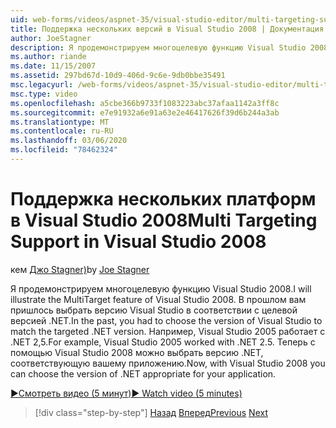 ```yaml
---
uid: web-forms/videos/aspnet-35/visual-studio-editor/multi-targeting-support-in-visual-studio-2008
title: Поддержка нескольких версий в Visual Studio 2008 | Документация Майкрософт
author: JoeStagner
description: Я продемонстрируем многоцелевую функцию Visual Studio 2008. В прошлом вам пришлось выбрать версию Visual Studio в соответствии с целевым верси .NET...
ms.author: riande
ms.date: 11/15/2007
ms.assetid: 297bd67d-10d9-406d-9c6e-9db0bbe35491
msc.legacyurl: /web-forms/videos/aspnet-35/visual-studio-editor/multi-targeting-support-in-visual-studio-2008
msc.type: video
ms.openlocfilehash: a5cbe366b9733f1083223abc37afaa1142a3ff8c
ms.sourcegitcommit: e7e91932a6e91a63e2e46417626f39d6b244a3ab
ms.translationtype: MT
ms.contentlocale: ru-RU
ms.lasthandoff: 03/06/2020
ms.locfileid: "78462324"
---
```

# <a name="multi-targeting-support-in-visual-studio-2008"></a><span data-ttu-id="432a1-104">Поддержка нескольких платформ в Visual Studio 2008</span><span class="sxs-lookup"><span data-stu-id="432a1-104">Multi Targeting Support in Visual Studio 2008</span></span>

<span data-ttu-id="432a1-105">кем [Джо Stagner)](https://github.com/JoeStagner)</span><span class="sxs-lookup"><span data-stu-id="432a1-105">by [Joe Stagner](https://github.com/JoeStagner)</span></span>

<span data-ttu-id="432a1-106">Я продемонстрируем многоцелевую функцию Visual Studio 2008.</span><span class="sxs-lookup"><span data-stu-id="432a1-106">I will illustrate the MultiTarget feature of Visual Studio 2008.</span></span> <span data-ttu-id="432a1-107">В прошлом вам пришлось выбрать версию Visual Studio в соответствии с целевой версией .NET.</span><span class="sxs-lookup"><span data-stu-id="432a1-107">In the past, you had to choose the version of Visual Studio to match the targeted .NET version.</span></span> <span data-ttu-id="432a1-108">Например, Visual Studio 2005 работает с .NET 2,5.</span><span class="sxs-lookup"><span data-stu-id="432a1-108">For example, Visual Studio 2005 worked with .NET 2.5.</span></span> <span data-ttu-id="432a1-109">Теперь с помощью Visual Studio 2008 можно выбрать версию .NET, соответствующую вашему приложению.</span><span class="sxs-lookup"><span data-stu-id="432a1-109">Now, with Visual Studio 2008 you can choose the version of .NET appropriate for your application.</span></span>

[<span data-ttu-id="432a1-110">&#9654;Смотреть видео (5 минут)</span><span class="sxs-lookup"><span data-stu-id="432a1-110">&#9654; Watch video (5 minutes)</span></span>](https://channel9.msdn.com/Blogs/ASP-NET-Site-Videos/multi-targeting-support-in-visual-studio-2008)

> [!div class="step-by-step"]
> <span data-ttu-id="432a1-111">[Назад](javascript-debugging-in-visual-studio-2008.md)
> [Вперед](intellisense-for-jscript-and-aspnet-ajax.md)</span><span class="sxs-lookup"><span data-stu-id="432a1-111">[Previous](javascript-debugging-in-visual-studio-2008.md)
[Next](intellisense-for-jscript-and-aspnet-ajax.md)</span></span>
